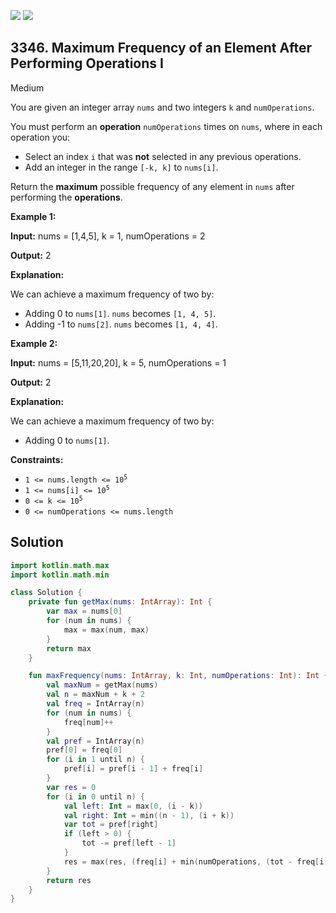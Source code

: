 [![](https://img.shields.io/github/stars/javadev/LeetCode-in-Kotlin?label=Stars&style=flat-square)](https://github.com/javadev/LeetCode-in-Kotlin)
[![](https://img.shields.io/github/forks/javadev/LeetCode-in-Kotlin?label=Fork%20me%20on%20GitHub%20&style=flat-square)](https://github.com/javadev/LeetCode-in-Kotlin/fork)

## 3346\. Maximum Frequency of an Element After Performing Operations I

Medium

You are given an integer array `nums` and two integers `k` and `numOperations`.

You must perform an **operation** `numOperations` times on `nums`, where in each operation you:

*   Select an index `i` that was **not** selected in any previous operations.
*   Add an integer in the range `[-k, k]` to `nums[i]`.

Return the **maximum** possible frequency of any element in `nums` after performing the **operations**.

**Example 1:**

**Input:** nums = [1,4,5], k = 1, numOperations = 2

**Output:** 2

**Explanation:**

We can achieve a maximum frequency of two by:

*   Adding 0 to `nums[1]`. `nums` becomes `[1, 4, 5]`.
*   Adding -1 to `nums[2]`. `nums` becomes `[1, 4, 4]`.

**Example 2:**

**Input:** nums = [5,11,20,20], k = 5, numOperations = 1

**Output:** 2

**Explanation:**

We can achieve a maximum frequency of two by:

*   Adding 0 to `nums[1]`.

**Constraints:**

*   <code>1 <= nums.length <= 10<sup>5</sup></code>
*   <code>1 <= nums[i] <= 10<sup>5</sup></code>
*   <code>0 <= k <= 10<sup>5</sup></code>
*   `0 <= numOperations <= nums.length`

## Solution

```kotlin
import kotlin.math.max
import kotlin.math.min

class Solution {
    private fun getMax(nums: IntArray): Int {
        var max = nums[0]
        for (num in nums) {
            max = max(num, max)
        }
        return max
    }

    fun maxFrequency(nums: IntArray, k: Int, numOperations: Int): Int {
        val maxNum = getMax(nums)
        val n = maxNum + k + 2
        val freq = IntArray(n)
        for (num in nums) {
            freq[num]++
        }
        val pref = IntArray(n)
        pref[0] = freq[0]
        for (i in 1 until n) {
            pref[i] = pref[i - 1] + freq[i]
        }
        var res = 0
        for (i in 0 until n) {
            val left: Int = max(0, (i - k))
            val right: Int = min((n - 1), (i + k))
            var tot = pref[right]
            if (left > 0) {
                tot -= pref[left - 1]
            }
            res = max(res, (freq[i] + min(numOperations, (tot - freq[i]))))
        }
        return res
    }
}
```